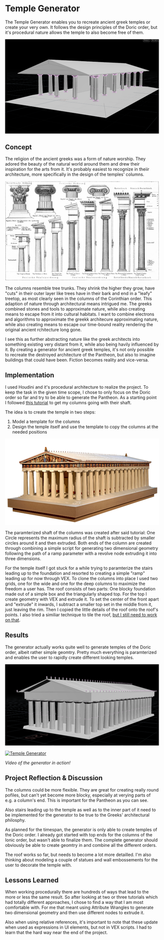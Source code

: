 # Temple Generator

The Temple Generator enables you to recreate ancient greek temples or create your very own. It follows the design principles of the Doric order, but it's procedural nature allows the temple to also become free of them.  

![Generated Temple](different_temple.png)


## Concept

The religion of the ancient greeks was a form of nature worship. They adored the beauty of the natural world around them and drew their inspiration for the arts from it. It's probably easiest to recognize in theiir architecture, more specifically in the design of the temples' columns.

![Meyers Kleines Konversationslexikon. Fünfte, umgearbeitete und vermehrte Auflage. Bd. 1. Bibliographisches Institut, Leipzig und Wien 1892](saulenordnung.jpg)

The columns resemble tree trunks. They shrink the higher they grow, have "cuts" in their outer layer like trees have in their bark and end in a "leafy" treetop, as most clearly seen in the columns of the Corinthian order. This adaption of nature through architectural means intrigued me. The greeks combined stones and tools to approximate nature, while also creating means to escape from it into cultural habitats. I want to combine electrons and algorithms to approximate the greekk architecure approximating nature, while also creating means to escape our time-bound reality rendering the original ancient rchitecture long gone.

I see this as further abstracting nature like the greek architects into something existing very distant from it, while also being havily influenced by it. By creating a generator for ancient greek temples, it's not only possible to recreate the destroyed architecture of the Pantheon, but also to imagine buildings that could have been. Fiction becomes reality and vice-versa.

## Implementation

I used Houdini and it's procedural architecture to realize the project. To keep the task in the given time scope, I chose to only focus on the Doric order so far and try to be able to generate the Pantheon. As a starting point I followed [this tutorial](https://chaotickeyframes.home.blog/2019/11/03/naive-doric-shaft/) to get my columns going with their shaft.

The idea is to create the temple in two steps:
1. Model a template for the columns
2. Design the temple itself and use the template to copy the columns at the needed positions

![Pantheon](akropolis.jpg)

The paramterized shaft of the columns was created after said tutorial: One Circle represents the maximum radius of the shaft is subtracted by smaller circles around it and then extruded. Both ends of the column are created through combining a simple script for generating two dimensional geometry following the path of a ramp parameter with a revolve node extruding it into three dimensions.

For the temple itself I got stuck for a while trying to paramterize the stairs leading up to the foundation and resorted to creating a simple "ramp" leading up for now through VEX. To clone the columns into place I used two grids, one for the wide and one for the deep columns to maximize the freedom a user has. The roof consists of two parts: One blocky foundation made out of a simple box and the triangularly shaped top. For the top I create geometry with VEX and extrude it. To set the center of the front apart and "extrude" it inwards, I subtract a smaller top set in the middle from it, just leaving the rim. Then I copied the little details of the roof onto the roof's points. I also tried a similiar technique to tile the roof, [but I still need to work on that](problem_rooftiles.PNG).

## Results

The generator actually works quite well to generate temples of the Doric order, albeit rather simple geomtry. Pretty much everything is paramterized and enables the user to rapidly create different looking temples.

![Generated Pantheon](generated_akropolis.png)

[![Temple Generator](http://img.youtube.com/vi/ZDyM-RR_DQc/0.jpg)](http://www.youtube.com/watch?v=ZDyM-RR_DQc "Temple Generator")

_Video of the generator in action!_



## Project Reflection & Discussion

The columns could be more flexible. They are great for creating really round pofiles, but can't yet become more blocky, especially at verying parts of e.g. a column's end. This is important for the Pantheon as you can see.

Also stairs leading up to the temple as well as to the inner part of it need to be implemented for the generator to be true to the Greeks' architectural philosphy. 

As planned for the timespan, the generator is only able to create temples of the Doric order. I already got started with top ends for the columns of the Ionic order, but wasn't able to finalize them. The complete generator should obviously be able to create geomtry in and combine all the different orders.

The roof works so far, but needs to become a lot more detailled. I'm also thinking about modeling a couple of statues and wall embossements for the user to decorate the temple with.

## Lessons Learned

When working procedurally there are hundreds of ways that lead to the more or less the same result. So after looking at two or three tutorials which had totally different approaches, I chose to find a way that I am most comfortable with. For me that meant using Attribute Wrangles to generate two dimensional geometry and then use different nodes to extrude it.

Also when using relative references, it's important to note that these update when used as expressions in UI elements, but not in VEX scripts. I had to learn that the hard way near the end of the project.